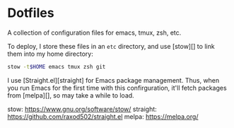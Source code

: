 # Dotfiles

A collection of configuration files for emacs, tmux, zsh, etc.

To deploy, I store these files in an `etc` directory, and use [stow][]
to link them into my home directory:

```bash
stow -t$HOME emacs tmux zsh git
```

I use [Straight.el][straight] for Emacs package management. Thus, when
you run Emacs for the first time with this confirguration, it'll fetch
packages from [melpa][], so may take a while to load.


stow: https://www.gnu.org/software/stow/
straight: https://github.com/raxod502/straight.el
melpa: https://melpa.org/
